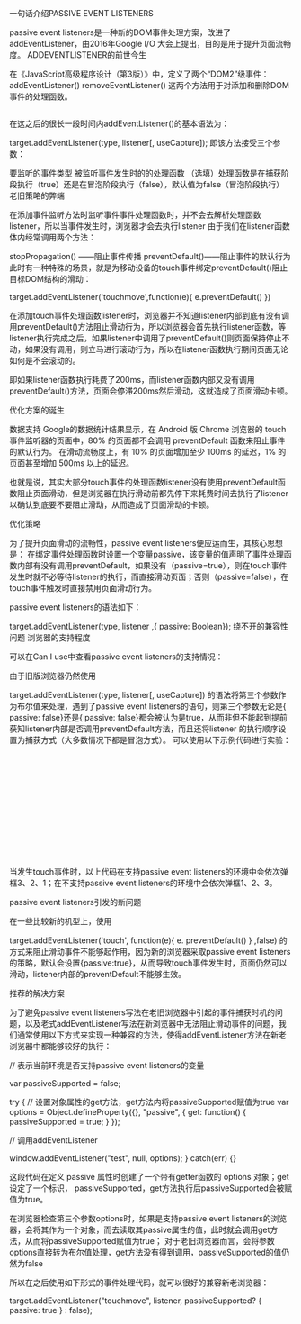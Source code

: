 一句话介绍PASSIVE EVENT LISTENERS

passive event listeners是一种新的DOM事件处理方案，改进了addEventListener，由2016年Google I/O 大会上提出，目的是用于提升页面流畅度。
ADDEVENTLISTENER的前世今生

在《JavaScript高级程序设计（第3版）》中，定义了两个“DOM2”级事件：
addEventListener()
removeEventListener()
这两个方法用于对添加和删除DOM事件的处理函数。

```
```

在这之后的很长一段时间内addEventListener()的基本语法为：

target.addEventListener(type, listener[, useCapture]);
即该方法接受三个参数：

要监听的事件类型
被监听事件发生时的的处理函数
（选填）处理函数是在捕获阶段执行（true）还是在冒泡阶段执行（false），默认值为false（冒泡阶段执行）
老旧策略的弊端

在添加事件监听方法时监听事件事件处理函数时，并不会去解析处理函数listener，所以当事件发生时，浏览器才会去执行listener
由于我们在listener函数体内经常调用两个方法：

stopPropagation() ——阻止事件传播
preventDefault()——阻止事件的默认行为
此时有一种特殊的场景，就是为移动设备的touch事件绑定preventDefault()阻止目标DOM结构的滑动：

target.addEventListener('touchmove',function(e){
	e.preventDefault()
})

在添加touch事件处理函数listener时，浏览器并不知道listener内部到底有没有调用preventDefault()方法阻止滑动行为，所以浏览器会首先执行listener函数，等listener执行完成之后，如果listener中调用了preventDefault()则页面保持停止不动，如果没有调用，则立马进行滚动行为，所以在listener函数执行期间页面无论如何是不会滚动的。

即如果listener函数执行耗费了200ms，而listener函数内部又没有调用preventDefault()方法，页面会停滞200ms然后滑动，这就造成了页面滑动卡顿。

优化方案的诞生

数据支持
Google的数据统计结果显示，在 Android 版 Chrome 浏览器的 touch 事件监听器的页面中，80% 的页面都不会调用 preventDefault 函数来阻止事件的默认行为。
在滑动流畅度上，有 10% 的页面增加至少 100ms 的延迟，1% 的页面甚至增加 500ms 以上的延迟。

也就是说，其实大部分touch事件的处理函数listener没有使用preventDefault函数阻止页面滑动，但是浏览器在执行滑动前都先停下来耗费时间去执行了listener以确认到底要不要阻止滑动，从而造成了页面滑动的卡顿。

优化策略

为了提升页面滑动的流畅性，passive event listeners便应运而生，其核心思想是：
在绑定事件处理函数时设置一个变量passive，该变量的值声明了事件处理函数内部有没有调用preventDefault，如果没有（passive=true），则在touch事件发生时就不必等待listener的执行，而直接滑动页面；否则（passive=false），在touch事件触发时直接禁用页面滑动行为。

passive event listeners的语法如下：

target.addEventListener(type, listener ,{ passive: Boolean});
绕不开的兼容性问题
浏览器的支持程度

可以在Can I use中查看passive event listeners的支持情况：


由于旧版浏览器仍然使用

target.addEventListener(type, listener[, useCapture])
的语法将第三个参数作为布尔值来处理，遇到了passive event listeners的语句，则第三个参数无论是{ passive: false}还是{ passive: false}都会被认为是true，从而非但不能起到提前获知listener内部是否调用preventDefault方法，而且还将listener
的执行顺序设置为捕获方式（大多数情况下都是冒泡方式）。
可以使用以下示例代码进行实验：

<body>
  <div id="father">
    <div id="child" style="height: 200px;"></div>
  </div>
  <script type="text/javascript">
    document.addEventListener('touchmove', function(e){ alert(1) },{passive:false})
    document.querySelector('#father').addEventListener('touchmove', function(e){ alert(2) },{passive:false});
    document.querySelector('#child').addEventListener('touchmove', function(e){ alert(3) },{passive:false});
  </script>
</body>
当发生touch事件时，以上代码在支持passive event listeners的环境中会依次弹框3、2、1；在不支持passive event listeners的环境中会依次弹框1、2、3。

passive event listeners引发的新问题

在一些比较新的机型上，使用

target.addEventListener('touch', function(e){
  e. preventDefault()
} ,false)
的方式来阻止滑动事件不能够起作用，因为新的浏览器采取passive event listeners的策略，默认会设置{passive:true}，从而导致touch事件发生时，页面仍然可以滑动，listener内部的preventDefault不能够生效。

推荐的解决方案

为了避免passive event listeners写法在老旧浏览器中引起的事件捕获时机的问题，以及老式addEventListener写法在新浏览器中无法阻止滑动事件的问题，我们通常使用以下方式来实现一种兼容的方法，使得addEventListener方法在新老浏览器中都能够较好的执行：

// 表示当前环境是否支持passive event listeners的变量

var passiveSupported = false;

try {
    // 设置对象属性的get方法，get方法内将passiveSupported赋值为true
  var options = Object.defineProperty({}, "passive", {
    get: function() {
      passiveSupported = true;
    }
  });

// 调用addEventListener

window.addEventListener("test", null, options);
} catch(err) {}

这段代码在定义 passive 属性时创建了一个带有getter函数的 options 对象；get设定了一个标识， passiveSupported，get方法执行后passiveSupported会被赋值为true。

在浏览器检查第三个参数options时，如果是支持passive event listeners的浏览器，会将其作为一个对象，而去读取其passive属性的值，此时就会调用get方法，从而将passiveSupported赋值为true；
对于老旧浏览器而言，会将参数options直接转为布尔值处理，get方法没有得到调用，passiveSupported的值仍然为false

所以在之后使用如下形式的事件处理代码，就可以很好的兼容新老浏览器：

target.addEventListener("touchmove", listener, passiveSupported? { passive: true } : false);
